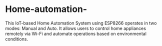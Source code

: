 # Home-automation-
This IoT-based Home Automation System using ESP8266 operates in two modes: Manual and Auto. It allows users to control home appliances remotely via Wi-Fi and automate operations based on environmental conditions.
